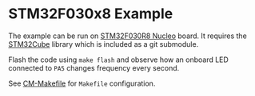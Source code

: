 # STM32F030x8 Example

The example can be run on [STM32F030R8 Nucleo][1] board. It requires the
[STM32Cube][2] library which is included as a git submodule.

Flash the code using ``make flash`` and observe how an onboard LED connected to
``PA5`` changes frequency every second.

See [CM-Makefile][2] for ``Makefile`` configuration.

[1]: http://www.st.com/content/st_com/en/products/evaluation-tools/product-evaluation-tools/mcu-eval-tools/stm32-mcu-eval-tools/stm32-mcu-nucleo/nucleo-f030r8.html
[2]: http://www.st.com/content/st_com/en/products/embedded-software/mcus-embedded-software/stm32-embedded-software/stm32cube-embedded-software.html?querycriteria=productId=LN1897
[3]: https://github.com/adamheinrich/cm-makefile
